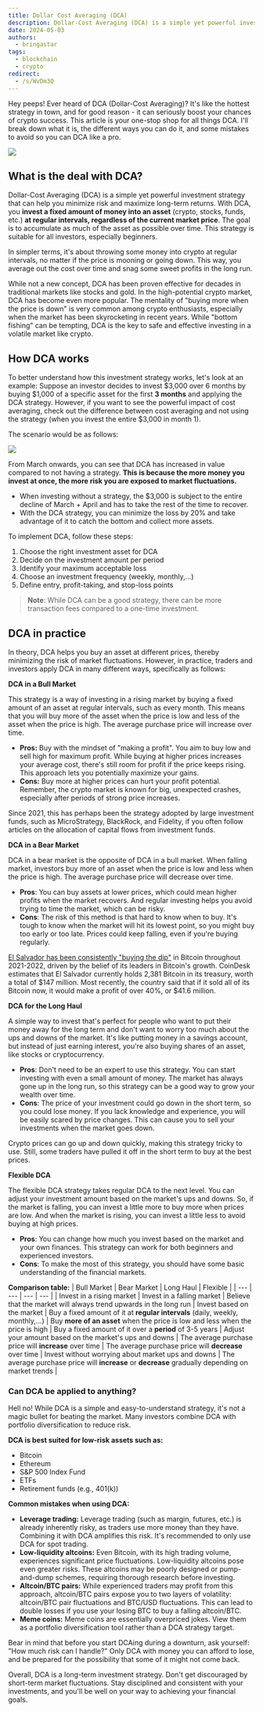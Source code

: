 ```yaml
---
title: Dollar Cost Averaging (DCA)
description: Dollar-Cost Averaging (DCA) is a simple yet powerful investment strategy that can help you minimize risk and maximize long-term returns. With DCA, you invest a fixed amount of money into an asset (crypto, stocks, funds, etc.) at regular intervals, regardless of the current market price. The goal is to accumulate as much of the asset as possible over time. This strategy is suitable for all investors, especially beginners.
date: 2024-05-03
authors:
  - bringastar
tags:
  - blockchain
  - crypto
redirect:
  - /s/WvDm3Q
---
```


Hey peeps! Ever heard of DCA (Dollar-Cost Averaging)? It's like the hottest strategy in town, and for good reason - it can seriously boost your chances of crypto success. This article is your one-stop shop for all things DCA. I'll break down what it is, the different ways you can do it, and some mistakes to avoid so you can DCA like a pro.

![](assets/dollar-cost-averaging.webp)

## What is the deal with DCA?

Dollar-Cost Averaging (DCA) is a simple yet powerful investment strategy that can help you minimize risk and maximize long-term returns. With DCA, you **invest a fixed amount of money into an asset** (crypto, stocks, funds, etc.) **at regular intervals, regardless of the current market price**. The goal is to accumulate as much of the asset as possible over time. This strategy is suitable for all investors, especially beginners.

In simpler terms, it's about throwing some money into crypto at regular intervals, no matter if the price is mooning or going down. This way, you average out the cost over time and snag some sweet profits in the long run.

While not a new concept, DCA has been proven effective for decades in traditional markets like stocks and gold. In the high-potential crypto market, DCA has become even more popular. The mentality of "buying more when the price is down" is very common among crypto enthusiasts, especially when the market has been skyrocketing in recent years. While "bottom fishing" can be tempting, DCA is the key to safe and effective investing in a volatile market like crypto.

## How DCA works

To better understand how this investment strategy works, let's look at an example:
Suppose an investor decides to invest $3,000 over 6 months by buying $1,000 of a specific asset for the first **3 months** and applying the DCA strategy. However, if you want to see the powerful impact of cost averaging, check out the difference between cost averaging and not using the strategy (when you invest the entire $3,000 in month 1).

The scenario would be as follows:

![](assets/dollar-cost-averaging_1.webp)

From March onwards, you can see that DCA has increased in value compared to not having a strategy. **This is because the more money you invest at once, the more risk you are exposed to market fluctuations.**

- When investing without a strategy, the $3,000 is subject to the entire decline of March + April and has to take the rest of the time to recover.
- With the DCA strategy, you can minimize the loss by 20% and take advantage of it to catch the bottom and collect more assets.

To implement DCA, follow these steps:

1. Choose the right investment asset for DCA
1. Decide on the investment amount per period
1. Identify your maximum acceptable loss
1. Choose an investment frequency (weekly, monthly,…)
1. Define entry, profit-taking, and stop-loss points

> **Note**: While DCA can be a good strategy, there can be more transaction fees compared to a one-time investment.

## DCA in practice

In theory, DCA helps you buy an asset at different prices, thereby minimizing the risk of market fluctuations. However, in practice, traders and investors apply DCA in many different ways, specifically as follows:

**DCA in a Bull Market**

This strategy is a way of investing in a rising market by buying a fixed amount of an asset at regular intervals, such as every month. This means that you will buy more of the asset when the price is low and less of the asset when the price is high. The average purchase price will increase over time.

- **Pros:** Buy with the mindset of "making a profit". You aim to buy low and sell high for maximum profit. While buying at higher prices increases your average cost, there's still room for profit if the price keeps rising. This approach lets you potentially maximize your gains.
- **Cons:** Buy more at higher prices can hurt your profit potential. Remember, the crypto market is known for big, unexpected crashes, especially after periods of strong price increases.

Since 2021, this has perhaps been the strategy adopted by large investment funds, such as MicroStrategy, BlackRock, and Fidelity, if you often follow articles on the allocation of capital flows from investment funds.

**DCA in a Bear Market**

DCA in a bear market is the opposite of DCA in a bull market. When falling market, investors buy more of an asset when the price is low and less when the price is high. The average purchase price will decrease over time.

- **Pros**: You can buy assets at lower prices, which could mean higher profits when the market recovers. And regular investing helps you avoid trying to time the market, which can be risky.
- **Cons**: The risk of this method is that hard to know when to buy. It's tough to know when the market will hit its lowest point, so you might buy too early or too late. Prices could keep falling, even if you're buying regularly.

[El Salvador has been consistently "buying the dip"](https://www.thestreet.com/investing/el-salvador-buys-the-dip-again#:~:text=At%20500%20coins%2C%20this%20purchase,150%20bought%20in%20September%202021.) in Bitcoin throughout 2021-2022, driven by the belief of its leaders in Bitcoin's growth. CoinDesk estimates that El Salvador currently holds 2,381 Bitcoin in its treasury, worth a total of $147 million. Most recently, the country said that if it sold all of its Bitcoin now, it would make a profit of over 40%, or $41.6 million.

**DCA for the Long Haul**

A simple way to invest that's perfect for people who want to put their money away for the long term and don't want to worry too much about the ups and downs of the market. It's like putting money in a savings account, but instead of just earning interest, you're also buying shares of an asset, like stocks or cryptocurrency.

- **Pros**: Don't need to be an expert to use this strategy. You can start investing with even a small amount of money. The market has always gone up in the long run, so this strategy can be a good way to grow your wealth over time.
- **Cons**: The price of your investment could go down in the short term, so you could lose money. If you lack knowledge and experience, you will be easily scared by price changes. This can cause you to sell your investments when the market goes down.

Crypto prices can go up and down quickly, making this strategy tricky to use. Still, some traders have pulled it off in the short term to buy at the best prices.

**Flexible DCA**

The flexible DCA strategy takes regular DCA to the next level. You can adjust your investment amount based on the market's ups and downs. So, if the market is falling, you can invest a little more to buy more when prices are low. And when the market is rising, you can invest a little less to avoid buying at high prices.

- **Pros**: You can change how much you invest based on the market and your own finances. This strategy can work for both beginners and experienced investors.
- **Cons**: To make the most of this strategy, you should have some basic understanding of the financial markets.

**Comparison table:**
| Bull Market | Bear Market | Long Haul | Flexible |
| --- | --- | --- | --- |
| Invest in a rising market | Invest in a falling market | Believe that the market will always trend upwards in the long run | Invest based on the market
| Buy a fixed amount of it at **regular intervals** (daily, weekly, monthly,…) | Buy **more of an asset** when the price is low and less when the price is high | Buy a fixed amount of it over a **period** of 3-5 years | Adjust your amount based on the market's ups and downs
| The average purchase price will **increase** over time | The average purchase price will **decrease** over time | Invest without worrying about market ups and downs | The average purchase price will **increase** or **decrease** gradually depending on market trends |

### Can DCA be applied to anything?

Hell no! While DCA is a simple and easy-to-understand strategy, it's not a magic bullet for beating the market. Many investors combine DCA with portfolio diversification to reduce risk.

**DCA is best suited for low-risk assets such as:**

- Bitcoin
- Ethereum
- S&P 500 Index Fund
- ETFs
- Retirement funds (e.g., 401(k))

**Common mistakes when using DCA:**

- **Leverage trading:** Leverage trading (such as margin, futures, etc.) is already inherently risky, as traders use more money than they have. Combining it with DCA amplifies this risk. It's recommended to only use DCA for spot trading.
- **Low-liquidity altcoins:** Even Bitcoin, with its high trading volume, experiences significant price fluctuations. Low-liquidity altcoins pose even greater risks. These altcoins may be poorly designed or pump-and-dump schemes, requiring thorough research before investing.
- **Altcoin/BTC pairs:** While experienced traders may profit from this approach, altcoin/BTC pairs expose you to two layers of volatility: altcoin/BTC pair fluctuations and BTC/USD fluctuations. This can lead to double losses if you use your losing BTC to buy a falling altcoin/BTC.
- **Meme coins:** Meme coins are essentially overpriced jokes. View them as a portfolio diversification tool rather than a DCA strategy target.

Bear in mind that before you start DCAing during a downturn, ask yourself: "How much risk can I handle?" Only DCA with money you can afford to lose, and be prepared for the possibility that some of it might not come back.

Overall, DCA is a long-term investment strategy. Don't get discouraged by short-term market fluctuations. Stay disciplined and consistent with your investments, and you'll be well on your way to achieving your financial goals.
